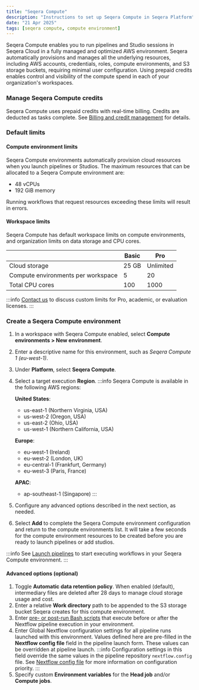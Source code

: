 ```yaml
---
title: "Seqera Compute"
description: "Instructions to set up Seqera Compute in Seqera Platform"
date: "21 Apr 2025"
tags: [seqera compute, compute environment]
---
```


Seqera Compute enables you to run pipelines and Studio sessions in Seqera Cloud in a fully managed and optimized AWS environment. Seqera automatically provisions and manages all the underlying resources, including AWS accounts, credentials, roles, compute environments, and S3 storage buckets, requiring minimal user configuration. Using prepaid credits enables control and visibility of the compute spend in each of your organization's workspaces.

### Manage Seqera Compute credits 

Seqera Compute uses prepaid credits with real-time billing. Credits are deducted as tasks complete. See [Billing and credit management](../administration/credit-management.md) for details.

### Default limits

#### Compute environment limits

Seqera Compute environments automatically provision cloud resources when you launch pipelines or Studios. The maximum resources that can be allocated to a Seqera Compute environment are:

- 48 vCPUs
- 192 GiB memory

Running workflows that request resources exceeding these limits will result in errors. 

#### Workspace limits

Seqera Compute has default workspace limits on compute environments, and organization limits on data storage and CPU cores. 

|                                    | **Basic**                        | **Pro**                            |
|------------------------------------|----------------------------------|------------------------------------|
| Cloud storage                      | 25 GB                            | Unlimited                          |
| Compute environments per workspace | 5                                | 20                                 |
| Total CPU cores                    | 100                              | 1000                               |

:::info
[Contact us](https://seqera.io/contact-us/) to discuss custom limits for Pro, academic, or evaluation licenses. 
:::

### Create a Seqera Compute environment 

1. In a workspace with Seqera Compute enabled, select **Compute environments > New environment**.
1. Enter a descriptive name for this environment, such as _Seqera Compute 1 (eu-west-1)_.
1. Under **Platform**, select **Seqera Compute**. 
1. Select a target execution **Region**. 
    :::info
    Seqera Compute is available in the following AWS regions: 

      **United States**:
      - us-east-1 (Northern Virginia, USA)
      - us-west-2 (Oregon, USA)
      - us-east-2 (Ohio, USA)
      - us-west-1 (Northern California, USA)
      
      **Europe**:
      - eu-west-1 (Ireland)
      - eu-west-2 (London, UK)
      - eu-central-1 (Frankfurt, Germany)
      - eu-west-3 (Paris, France)
      
      **APAC**:
      - ap-southeast-1 (Singapore)
    :::
1. Configure any advanced options described in the next section, as needed.
1. Select **Add** to complete the Seqera Compute environment configuration and return to the compute environments list. It will take a few seconds for the compute environment resources to be created before you are ready to launch pipelines or add studios. 

:::info 
See [Launch pipelines](../launch/launchpad) to start executing workflows in your Seqera Compute environment.
:::

#### Advanced options (optional)

1. Toggle **Automatic data retention policy**. When enabled (default), intermediary files are deleted after 28 days to manage cloud storage usage and cost.
1. Enter a relative **Work directory** path to be appended to the S3 storage bucket Seqera creates for this compute environment. 
1. Enter [pre- or post-run Bash scripts](../launch/advanced#pre-and-post-run-scripts) that execute before or after the Nextflow pipeline execution in your environment.
1. Enter Global Nextflow configuration settings for all pipeline runs launched with this environment. Values defined here are pre-filled in the **Nextflow config file** field in the pipeline launch form. These values can be overridden at pipeline launch. 
    :::info
    Configuration settings in this field override the same values in the pipeline repository `nextflow.config` file. See [Nextflow config file](../launch/advanced#nextflow-config-file) for more information on configuration priority. 
    :::
1. Specify custom **Environment variables** for the **Head job** and/or **Compute jobs**.
